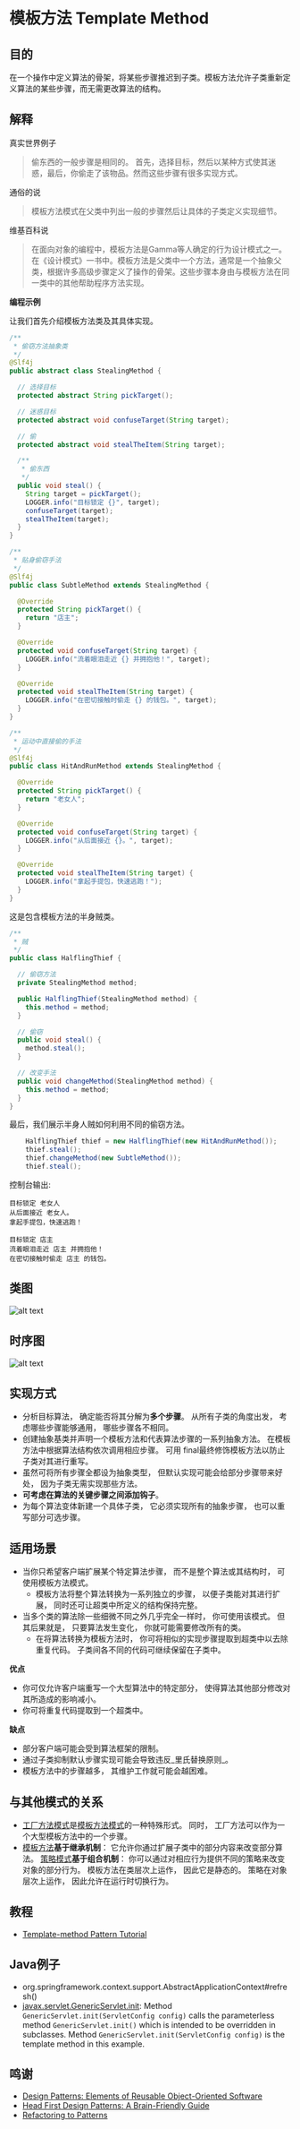 # 模板方法 Template Method

## 目的
在一个操作中定义算法的骨架，将某些步骤推迟到子类。模板方法允许子类重新定义算法的某些步骤，而无需更改算法的结构。

## 解释
真实世界例子

> 偷东西的一般步骤是相同的。 首先，选择目标，然后以某种方式使其迷惑，最后，你偷走了该物品。然而这些步骤有很多实现方式。

通俗的说

> 模板方法模式在父类中列出一般的步骤然后让具体的子类定义实现细节。

维基百科说

> 在面向对象的编程中，模板方法是Gamma等人确定的行为设计模式之一。在《设计模式》一书中。模板方法是父类中一个方法，通常是一个抽象父类，根据许多高级步骤定义了操作的骨架。这些步骤本身由与模板方法在同一类中的其他帮助程序方法实现。

**编程示例**

让我们首先介绍模板方法类及其具体实现。

```java
/**
 * 偷窃方法抽象类
 */
@Slf4j
public abstract class StealingMethod {

  // 选择目标
  protected abstract String pickTarget();

  // 迷惑目标
  protected abstract void confuseTarget(String target);

  // 偷
  protected abstract void stealTheItem(String target);

  /**
   * 偷东西
   */
  public void steal() {
    String target = pickTarget();
    LOGGER.info("目标锁定 {}", target);
    confuseTarget(target);
    stealTheItem(target);
  }
}

/**
 * 贴身偷窃手法
 */
@Slf4j
public class SubtleMethod extends StealingMethod {

  @Override
  protected String pickTarget() {
    return "店主";
  }

  @Override
  protected void confuseTarget(String target) {
    LOGGER.info("流着眼泪走近 {} 并拥抱他！", target);
  }

  @Override
  protected void stealTheItem(String target) {
    LOGGER.info("在密切接触时偷走 {} 的钱包。", target);
  }
}

/**
 * 运动中直接偷的手法
 */
@Slf4j
public class HitAndRunMethod extends StealingMethod {

  @Override
  protected String pickTarget() {
    return "老女人";
  }

  @Override
  protected void confuseTarget(String target) {
    LOGGER.info("从后面接近 {}。", target);
  }

  @Override
  protected void stealTheItem(String target) {
    LOGGER.info("拿起手提包，快速逃跑！");
  }
}
```

这是包含模板方法的半身贼类。

```java
/**
 * 贼
 */
public class HalflingThief {

  // 偷窃方法
  private StealingMethod method;

  public HalflingThief(StealingMethod method) {
    this.method = method;
  }

  // 偷窃
  public void steal() {
    method.steal();
  }

  // 改变手法
  public void changeMethod(StealingMethod method) {
    this.method = method;
  }
}
```
最后，我们展示半身人贼如何利用不同的偷窃方法。

```java
    HalflingThief thief = new HalflingThief(new HitAndRunMethod());
    thief.steal();
    thief.changeMethod(new SubtleMethod());
    thief.steal();
```

控制台输出:

```shell
目标锁定 老女人
从后面接近 老女人。
拿起手提包，快速逃跑！

目标锁定 店主
流着眼泪走近 店主 并拥抱他！
在密切接触时偷走 店主 的钱包。
```

## 类图

![alt text](./src/main/resources/uml/template_method_urm.png "Template Method")

## 时序图

![alt text](./src/main/resources/puml/Template.png)

## 实现方式

* 分析目标算法， 确定能否将其分解为**多个步骤**。 从所有子类的角度出发， 考虑哪些步骤能够通用， 哪些步骤各不相同。
* 创建抽象基类并声明一个模板方法和代表算法步骤的一系列抽象方法。 在模板方法中根据算法结构依次调用相应步骤。 可用 final最终修饰模板方法以防止子类对其进行重写。
* 虽然可将所有步骤全都设为抽象类型， 但默认实现可能会给部分步骤带来好处， 因为子类无需实现那些方法。
* **可考虑在算法的关键步骤之间添加钩子**。
* 为每个算法变体新建一个具体子类， 它必须实现所有的抽象步骤， 也可以重写部分可选步骤。

## 适用场景

* 当你只希望客户端扩展某个特定算法步骤， 而不是整个算法或其结构时， 可使用模板方法模式。
  * 模板方法将整个算法转换为一系列独立的步骤， 以便子类能对其进行扩展， 同时还可让超类中所定义的结构保持完整。
* 当多个类的算法除一些细微不同之外几乎完全一样时， 你可使用该模式。 但其后果就是， 只要算法发生变化， 你就可能需要修改所有的类。
  * 在将算法转换为模板方法时， 你可将相似的实现步骤提取到超类中以去除重复代码。 子类间各不同的代码可继续保留在子类中。

**优点**

* 你可仅允许客户端重写一个大型算法中的特定部分， 使得算法其他部分修改对其所造成的影响减小。
* 你可将重复代码提取到一个超类中。

**缺点**

* 部分客户端可能会受到算法框架的限制。
* 通过子类抑制默认步骤实现可能会导致违反_里氏替换原则_。
* 模板方法中的步骤越多， 其维护工作就可能会越困难。

## 与其他模式的关系

* [工厂方法模式](Factory)是[模板方法模式](Template)的一种特殊形式。 同时， 工厂方法可以作为一个大型模板方法中的一个步骤。
* [模板方法](Template)**基于继承机制**： 它允许你通过扩展子类中的部分内容来改变部分算法。 [策略模式](Strategy)**基于组合机制**： 你可以通过对相应行为提供不同的策略来改变对象的部分行为。 模板方法在类层次上运作， 因此它是静态的。 策略在对象层次上运作， 因此允许在运行时切换行为。

## 教程

* [Template-method Pattern Tutorial](https://www.journaldev.com/1763/template-method-design-pattern-in-java)

## Java例子

* org.springframework.context.support.AbstractApplicationContext#refresh()
* [javax.servlet.GenericServlet.init](https://jakarta.ee/specifications/servlet/4.0/apidocs/javax/servlet/GenericServlet.html#init--): 
Method `GenericServlet.init(ServletConfig config)` calls the parameterless method `GenericServlet.init()` which is intended to be overridden in subclasses.
Method `GenericServlet.init(ServletConfig config)` is the template method in this example.

## 鸣谢

* [Design Patterns: Elements of Reusable Object-Oriented Software](https://www.amazon.com/gp/product/0201633612/ref=as_li_tl?ie=UTF8&camp=1789&creative=9325&creativeASIN=0201633612&linkCode=as2&tag=javadesignpat-20&linkId=675d49790ce11db99d90bde47f1aeb59)
* [Head First Design Patterns: A Brain-Friendly Guide](https://www.amazon.com/gp/product/0596007124/ref=as_li_tl?ie=UTF8&camp=1789&creative=9325&creativeASIN=0596007124&linkCode=as2&tag=javadesignpat-20&linkId=6b8b6eea86021af6c8e3cd3fc382cb5b)
* [Refactoring to Patterns](https://www.amazon.com/gp/product/0321213351/ref=as_li_tl?ie=UTF8&camp=1789&creative=9325&creativeASIN=0321213351&linkCode=as2&tag=javadesignpat-20&linkId=2a76fcb387234bc71b1c61150b3cc3a7)
